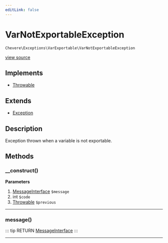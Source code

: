 ```yaml
---
editLink: false
---
```


# VarNotExportableException

`Chevere\Exceptions\VarExportable\VarNotExportableException`

[view source](https://github.com/chevere/chevere/blob/master/exceptions/VarExportable/VarNotExportableException.php)

## Implements

- [Throwable](https://www.php.net/manual/class.throwable)

## Extends

- [Exception](../Core/Exception.md)

## Description

Exception thrown when a variable is not exportable.

## Methods

### __construct()

**Parameters**

1. [MessageInterface](../../Interfaces/Message/MessageInterface.md) `$message`
2. int `$code`
3. [Throwable](https://www.php.net/manual/class.throwable) `$previous`

---

### message()

::: tip RETURN
[MessageInterface](../../Interfaces/Message/MessageInterface.md)
:::

---
